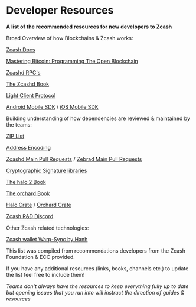 # Developer Resources 

**A list of the recommended resources for new developers to Zcash**

Broad Overview of how Blockchains & Zcash works:

[Zcash Docs](https://zcash.readthedocs.io/en/latest/)

[Mastering Bitcoin: Programming The Open Blockchain](https://www.amazon.com/Mastering-Bitcoin-Programming-Open-Blockchain-ebook/dp/B071K7FCD4)

[Zcashd RPC's](https://zcash.github.io/rpc/)

[The Zcashd Book](https://zcash.github.io/zcash/)

[Light Client Protocol](https://zcash.readthedocs.io/en/latest/lightwalletd/index.html)

[Android Mobile SDK](https://github.com/zcash/zcash-android-wallet-sdk) / [iOS Mobile SDK](https://github.com/zcash/ZcashLightClientKit)

Building understanding of how dependencies are reviewed & maintained by the teams:

[ZIP List](https://zips.z.cash)

[Address Encoding](https://zips.z.cash/protocol/protocol.pdf#5.6%20Encodings%20of%20Addresses%20and%20Keys)

[Zcashd Main Pull Requests]() / [Zebrad Main Pull Requests](https://github.com/ZcashFoundation/zebra/pulls)

[Cryptographic Signature libraries](https://github.com/orgs/ZcashFoundation/repositories?type=all)

[The halo 2 Book](https://zcash.github.io/halo2/index.html)

[The orchard Book](https://zcash.github.io/orchard/)

[Halo Crate]() / [Orchard Crate](https://docs.rs/orchard/latest/orchard/)

[Zcash R&D Discord](https://discord.gg/6AK7keWFaK)

Other Zcash related technologies:

[Zcash wallet Warp-Sync by Hanh](https://hhanh00.github.io/zcash-sync/)

This list was compiled from recommendations developers from the Zcash Foundation & ECC provided. 

If you have any additional resources (links, books, channels etc.) to update the list feel free to include them!

*Teams don't always have the resources to keep everything fully up to date but opening issues that you run into will instruct the direction of guides & resources*
